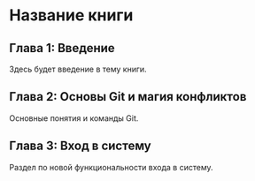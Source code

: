 # Название книги

## Глава 1: Введение
Здесь будет введение в тему книги.

## Глава 2: Основы Git и магия конфликтов
Основные понятия и команды Git.

## Глава 3: Вход в систему
Раздел по новой функциональности входа в систему.